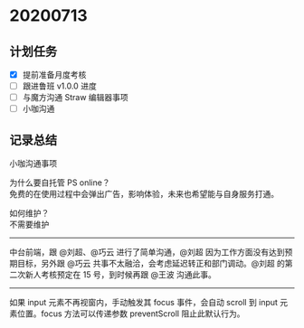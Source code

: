 # 20200713

## 计划任务

- [x] 提前准备月度考核
- [ ] 跟进鲁班 v1.0.0 进度
- [ ] 与魔方沟通 Straw 编辑器事项
- [ ] 小咖沟通

## 记录总结

小咖沟通事项

为什么要自托管 PS online？  
免费的在使用过程中会弹出广告，影响体验，未来也希望能与自身服务打通。

如何维护？  
不需要维护

---

中台前端，跟 @刘超、@巧云 进行了简单沟通，@刘超 因为工作方面没有达到预期目标，另外跟 @巧云 共事不太融洽，会考虑延迟转正和部门调动。@刘超 的第二次新人考核预定在 15 号，到时候再跟 @王波 沟通此事。

---

如果 input 元素不再视窗内，手动触发其 focus 事件，会自动 scroll 到 input 元素位置。focus 方法可以传递参数 preventScroll 阻止此默认行为。
